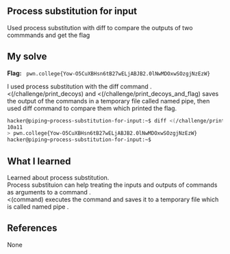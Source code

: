 ## Process substitution for input
Used process substitution with diff to compare the outputs of two commmands and get the flag

## My solve
**Flag:** ` pwn.college{Yow-O5CuXBHsn6tB27wELjABJB2.0lNwMDOxwSOzgjNzEzW}`

I used process substitution with the diff command . <br>
<(/challenge/print_decoys) and <(/challenge/print_decoys_and_flag) saves the output of the commands in a temporary file called named pipe, then used diff command to 
compare them which printed the flag. 

```bash
hacker@piping~process-substitution-for-input:~$ diff <(/challenge/print_decoys) <(/challenge/print_decoys_and_flag)
10a11
> pwn.college{Yow-O5CuXBHsn6tB27wELjABJB2.0lNwMDOxwSOzgjNzEzW}
hacker@piping~process-substitution-for-input:~$
```

## What I learned
Learned about process substitution.<br>
Process substituion can help treating the inputs and outputs of commands as arguments to a command . <br>
<(command) executes the command and saves it to a temporary file which is called named pipe . 

## References 
None
